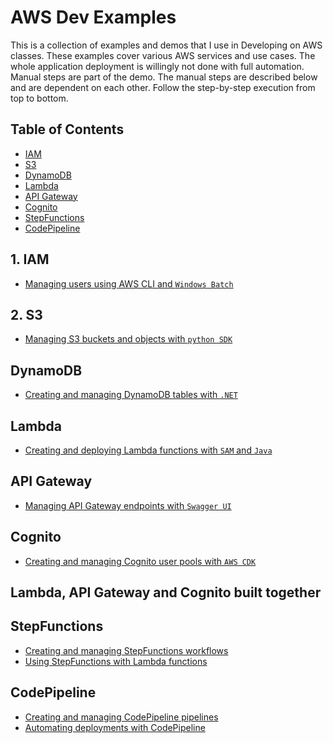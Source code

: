 # AWS Dev Examples

This is a collection of examples and demos that I use in Developing on AWS classes. These examples cover various AWS services and use cases.
The whole application deployment is willingly not done with full automation. Manual steps are part of the demo. The manual steps are described below and are dependent on each other. Follow the step-by-step execution from top to bottom.

## Table of Contents

- [IAM](#iam)
- [S3](#s3)
- [DynamoDB](#dynamodb)
- [Lambda](#lambda)
- [API Gateway](#api-gateway)
- [Cognito](#cognito)
- [StepFunctions](#stepfunctions)
- [CodePipeline](#codepipeline)

## 1. IAM

- [Managing users using AWS CLI and `Windows Batch`](/iam/iam.md)

## 2. S3

- [Managing S3 buckets and objects with `python SDK`](/s3/s3.md)

## DynamoDB

- [Creating and managing DynamoDB tables with `.NET`](/dynamodb/dynamodb.md)

## Lambda

- [Creating and deploying Lambda functions with `SAM` and `Java`](/lambda/lambda.md)

## API Gateway

- [Managing API Gateway endpoints with `Swagger UI`](/apigw/apigw.md)

## Cognito

- [Creating and managing Cognito user pools with `AWS CDK`](/cognito/pool.md)

## Lambda, API Gateway and Cognito built together <a name="lambda-apigw-cognito"></a>

## StepFunctions

- [Creating and managing StepFunctions workflows](/stepfunctions/workflow.md)
- [Using StepFunctions with Lambda functions](/stepfunctions/lambda.md)

## CodePipeline

- [Creating and managing CodePipeline pipelines](/codepipeline/pipeline.md)
- [Automating deployments with CodePipeline](/codepipeline/deployment.md)